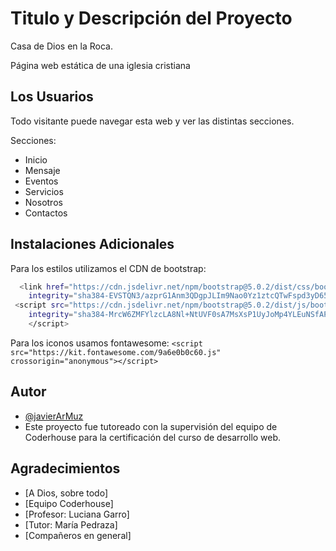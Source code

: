 # Titulo y Descripción del Proyecto

Casa de Dios en la Roca.

Página web estática de una iglesia cristiana

## Los Usuarios 
Todo visitante puede navegar esta web y ver las distintas secciones.

Secciones:

- Inicio
- Mensaje
- Eventos
- Servicios
- Nosotros
- Contactos

## Instalaciones Adicionales

Para los estilos utilizamos el CDN de bootstrap:

```bash
  <link href="https://cdn.jsdelivr.net/npm/bootstrap@5.0.2/dist/css/bootstrap.min.css" rel="stylesheet"
    integrity="sha384-EVSTQN3/azprG1Anm3QDgpJLIm9Nao0Yz1ztcQTwFspd3yD65VohhpuuCOmLASjC" crossorigin="anonymous">
 <script src="https://cdn.jsdelivr.net/npm/bootstrap@5.0.2/dist/js/bootstrap.bundle.min.js"
    integrity="sha384-MrcW6ZMFYlzcLA8Nl+NtUVF0sA7MsXsP1UyJoMp4YLEuNSfAP+JcXn/tWtIaxVXM" crossorigin="anonymous">
    </script>
```

Para los iconos usamos fontawesome: 
`<script src="https://kit.fontawesome.com/9a6e0b0c60.js" crossorigin="anonymous"></script>`

## Autor

- [@javierArMuz](https://www.github.com/javierArMuz)
- Este proyecto fue tutoreado con la supervisión del equipo de Coderhouse para la certificación del curso de desarrollo web.

## Agradecimientos

 - [A Dios, sobre todo]
 - [Equipo Coderhouse]
 - [Profesor: Luciana Garro]
 - [Tutor: María Pedraza]
 - [Compañeros en general]
